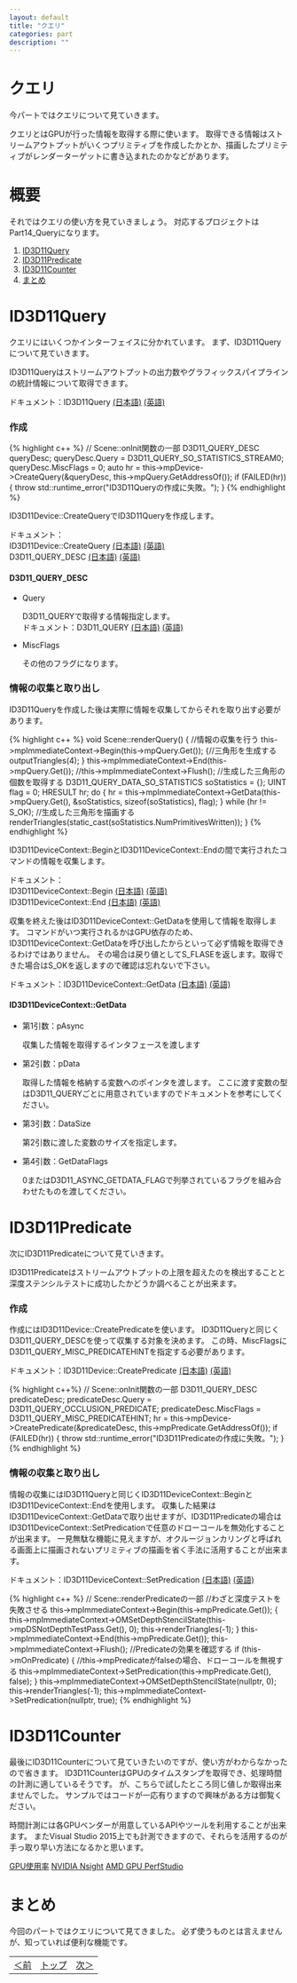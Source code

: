 ```yaml
---
layout: default
title: "クエリ"
categories: part
description: ""
---
```

<h1 class="under-bar">クエリ</h1>

今パートではクエリについて見ていきます。

クエリとはGPUが行った情報を取得する際に使います。
取得できる情報はストリームアウトプットがいくつプリミティブを作成したかとか、描画したプリミティブがレンダーターゲットに書き込まれたのかなどがあります。

<h1 class="under-bar">概要</h1>
それではクエリの使い方を見ていきましょう。
対応するプロジェクトは<span class="important">Part14_Query</span>になります。

<div class="summary">
  <ol>
    <li><a href="#QUERY">ID3D11Query</a></li>
    <li><a href="#PREDICATE">ID3D11Predicate</a></li>
    <li><a href="#COUNTER">ID3D11Counter</a></li>
    <li><a href="#SUMMARY">まとめ</a></li>
  </ol>
</div>

<a name="QUERY"></a>
<h1 class="under-bar">ID3D11Query</h1>

クエリにはいくつかインターフェイスに分かれています。
まず、<span class="keyward">ID3D11Query</span>について見ていきます。

<span class="keyward">ID3D11Query</span>はストリームアウトプットの出力数やグラフィックスパイプラインの統計情報について取得できます。

ドキュメント：<span class="keyward">ID3D11Query</span>
[(日本語)][ID3D11Query_JP]
[(英語)][ID3D11Query_EN]

[ID3D11Query_JP]:https://msdn.microsoft.com/ja-jp/library/ee419860(v=vs.85).aspx
[ID3D11Query_EN]:https://msdn.microsoft.com/en-us/library/windows/desktop/ff476578(v=vs.85).aspx

<h3>作成</h3>

{% highlight c++ %}
// Scene::onInit関数の一部
D3D11_QUERY_DESC queryDesc;
queryDesc.Query = D3D11_QUERY_SO_STATISTICS_STREAM0;
queryDesc.MiscFlags = 0;
auto hr = this->mpDevice->CreateQuery(&queryDesc, this->mpQuery.GetAddressOf());
if (FAILED(hr)) {
  throw std::runtime_error("ID3D11Queryの作成に失敗。");
}
{% endhighlight %}

<span class="keyward">ID3D11Device::CreateQuery</span>で<span class="keyward">ID3D11Query</span>を作成します。

ドキュメント：
<br><span class="keyward">ID3D11Device::CreateQuery</span>
[(日本語)][CreateQuery_JP]
[(英語)][CreateQuery_EN]
<br><span class="keyward">D3D11_QUERY_DESC</span>
[(日本語)][D3D11_QUERY_DESC_JP]
[(英語)][D3D11_QUERY_DESC_EN]

[CreateQuery_JP]:https://msdn.microsoft.com/ja-jp/library/ee419798(v=vs.85).aspx
[CreateQuery_EN]:https://msdn.microsoft.com/en-us/library/windows/desktop/ff476515(v=vs.85).aspx
[D3D11_QUERY_DESC_JP]:https://msdn.microsoft.com/ja-jp/library/ee416259(v=vs.85).aspx
[D3D11_QUERY_DESC_EN]:https://msdn.microsoft.com/en-us/library/windows/desktop/ff476195(v=vs.85).aspx
<div class="argument">
  <h4>D3D11_QUERY_DESC</h4>
  <ul>
    <li><span class="keyward">Query</span>
      <p>
        <span class="keyward">D3D11_QUERY</span>で取得する情報指定します。
        <br>ドキュメント：<span class="keyward">D3D11_QUERY</span>
        <a href="https://msdn.microsoft.com/ja-jp/library/ee416255(v=vs.85).aspx">(日本語)</a>
        <a href="https://msdn.microsoft.com/en-us/library/windows/desktop/ff476191(v=vs.85).aspx">(英語)</a>
      </p>
    </li>
    <li><span class="keyward">MiscFlags</span>
      <p>
        その他のフラグになります。
      </p>
    </li>
  </ul>
</div>

<h3>情報の収集と取り出し</h3>

<span class="keyward">ID3D11Query</span>を作成した後は実際に情報を収集してからそれを取り出す必要があります。

{% highlight c++ %}
void Scene::renderQuery()
{
  //情報の収集を行う
  this->mpImmediateContext->Begin(this->mpQuery.Get());
  {//三角形を生成する
    outputTriangles(4);
  }
  this->mpImmediateContext->End(this->mpQuery.Get());
  //this->mpImmediateContext->Flush();
  //生成した三角形の個数を取得する
  D3D11_QUERY_DATA_SO_STATISTICS soStatistics = {};
  UINT flag = 0;
  HRESULT hr;
  do {
    hr = this->mpImmediateContext->GetData(this->mpQuery.Get(), &soStatistics, sizeof(soStatistics), flag);
  } while (hr != S_OK);
  //生成した三角形を描画する
  renderTriangles(static_cast<UINT>(soStatistics.NumPrimitivesWritten));
}
{% endhighlight %}

<span class="important"><span class="keyward">ID3D11DeviceContext::Begin</span>と<span class="keyward">ID3D11DeviceContext::End</span>の間で実行されたコマンドの情報を収集します。</span>

ドキュメント：
<br><span class="keyward">ID3D11DeviceContext::Begin</span>
[(日本語)][Begin_JP]
[(英語)][Begin_EN]
<br><span class="keyward">ID3D11DeviceContext::End</span>
[(日本語)][End_JP]
[(英語)][End_EN]

[Begin_JP]:https://msdn.microsoft.com/ja-jp/library/ee419568(v=vs.85).aspx
[Begin_EN]:https://msdn.microsoft.com/en-us/library/windows/desktop/ff476386(v=vs.85).aspx
[End_JP]:https://msdn.microsoft.com/ja-jp/library/ee419624(v=vs.85).aspx
[End_EN]:https://msdn.microsoft.com/en-us/library/windows/desktop/ff476422(v=vs.85).aspx

<span class="important">収集を終えた後は<span class="keyward">ID3D11DeviceContext::GetData</span>を使用して情報を取得します。</span>
<span class="important">コマンドがいつ実行されるかはGPU依存のため、<span class="keyward">ID3D11DeviceContext::GetData</span>を呼び出したからといって必ず情報を取得できるわけではありません。</span>
<span class="important">その場合は戻り値として<span class="keyward">S_FLASE</span>を返します。取得できた場合は<span class="keyward">S_OK</span>を返しますので確認は忘れないで下さい。</span>

ドキュメント：<span class="keyward">ID3D11DeviceContext::GetData</span>
[(日本語)][GET_DATA_JP]
[(英語)][GET_DATA_EN]

[GET_DATA_JP]:https://msdn.microsoft.com/ja-jp/library/ee419635(v=vs.85).aspx
[GET_DATA_EN]:https://msdn.microsoft.com/en-us/library/windows/desktop/ff476428(v=vs.85).aspx

<div class="argument">
  <h4>ID3D11DeviceContext::GetData</h4>
  <ul>
    <li><span class="keyward">第1引数：pAsync</span>
      <p>収集した情報を取得するインタフェースを渡します</p>
    </li>
    <li><span class="keyward">第2引数：pData</span>
      <p>
        取得した情報を格納する変数へのポインタを渡します。
        <span class="important">ここに渡す変数の型は<span class="keyward">D3D11_QUERY</span>ごとに用意されていますのでドキュメントを参考にしてください。</span>
      </p>
    </li>
    <li><span class="keyward">第3引数：DataSize</span>
      <p>第2引数に渡した変数のサイズを指定します。
      </p>
    </li>
    <li><span class="keyward">第4引数：GetDataFlags</span>
      <p>0または<span class="keyward">D3D11_ASYNC_GETDATA_FLAG</span>で列挙されているフラグを組み合わせたものを渡してください。</p>
    </li>
  </ul>
</div>

<a name="PREDICATE"></a>
<h1 class="under-bar">ID3D11Predicate</h1>
次に<span class="keyward">ID3D11Predicate</span>について見ていきます。

<span class="keyward">ID3D11Predicate</span>はストリームアウトプットの上限を超えたのを検出することと深度ステンシルテストに成功したかどうか調べることが出来ます。

<h3>作成</h3>

作成には<span class="keyward">ID3D11Device::CreatePredicate</span>を使います。
<span class="keyward">ID3D11Query</span>と同じく<span class="keyward">D3D11_QUERY_DESC</span>を使って収集する対象を決めます。
<span class="important">この時、<span class="keyward">MiscFlags</span>に<span class="keyward">D3D11_QUERY_MISC_PREDICATEHINT</span>を指定する必要があります。</span>

ドキュメント：<span class="keyward">ID3D11Device::CreatePredicate</span>
[(日本語)][CreatePredicate_JP]
[(英語)][CreatePredicate_EN]

[CreatePredicate_JP]:https://msdn.microsoft.com/ja-jp/library/ee419797(v=vs.85).aspx
[CreatePredicate_EN]:https://msdn.microsoft.com/en-us/library/windows/desktop/ff476514(v=vs.85).aspx

{% highlight c++%}
// Scene::onInit関数の一部
D3D11_QUERY_DESC predicateDesc;
predicateDesc.Query = D3D11_QUERY_OCCLUSION_PREDICATE;
predicateDesc.MiscFlags = D3D11_QUERY_MISC_PREDICATEHINT;
hr = this->mpDevice->CreatePredicate(&predicateDesc, this->mpPredicate.GetAddressOf());
if (FAILED(hr)) {
  throw std::runtime_error("ID3D11Predicateの作成に失敗。");
}
{% endhighlight %}

<h3>情報の収集と取り出し</h3>
<span class="important">情報の収集には<span class="keyward">ID3D11Query</span>と同じく<span class="keyward">ID3D11DeviceContext::Begin</span>と<span class="keyward">ID3D11DeviceContext::End</span>を使用します。</span>
収集した結果は<span class="keyward">ID3D11DeviceContext::GetData</span>で取り出せますが、<span class="keyward">ID3D11Predicate</span>の場合は<span class="keyward">ID3D11DeviceContext::SetPredication</span>で任意のドローコールを無効化することが出来ます。
<span class="important">一見無駄な機能に見えますが、オクルージョンカリングと呼ばれる画面上に描画されないプリミティブの描画を省く手法に活用することが出来ます。</span>

ドキュメント：<span class="keyward">ID3D11DeviceContext::SetPredication</span>
[(日本語)][SetPredication_JP]
[(英語)][SetPredication_EN]

[SetPredication_JP]:https://msdn.microsoft.com/ja-jp/library/ee419746(v=vs.85).aspx
[SetPredication_EN]:https://msdn.microsoft.com/en-us/library/windows/desktop/ff476481(v=vs.85).aspx

{% highlight c++ %}
// Scene::renderPredicateの一部
//わざと深度テストを失敗させる
this->mpImmediateContext->Begin(this->mpPredicate.Get());
{
  this->mpImmediateContext->OMSetDepthStencilState(this->mpDSNotDepthTestPass.Get(), 0);
  this->renderTriangles(-1);
}
this->mpImmediateContext->End(this->mpPredicate.Get());
this->mpImmediateContext->Flush();
//Predicateの効果を確認する
if (this->mOnPredicate) {
  //this->mpPredicateがfalseの場合、ドローコールを無視する
  this->mpImmediateContext->SetPredication(this->mpPredicate.Get(), false);
}
this->mpImmediateContext->OMSetDepthStencilState(nullptr, 0);
this->renderTriangles(-1);
this->mpImmediateContext->SetPredication(nullptr, true);
{% endhighlight %}

<a name="COUNTER"></a>
<h1 class="under-bar">ID3D11Counter</h1>
最後に<span class="keyward">ID3D11Counter</span>について見ていきたいのですが、使い方がわからなかったので省きます。
<span class="keyward">ID3D11Counter</span>はGPUのタイムスタンプを取得でき、処理時間の計測に適しているそうです。
が、こちらで試したところ同じ値しか取得出来ませんでした。
サンプルではコードが一応有りますので興味がある方は御覧ください。

時間計測には各GPUベンダーが用意しているAPIやツールを利用することが出来ます。
またVisual Studio 2015上でも計測できますので、それらを活用するのが手っ取り早い方法になるかと思います。

[GPU使用率][GPU_PROFILE_JP]
[NVIDIA Nsight][NSIHGT_EN]
[AMD GPU PerfStudio][GPU_PerfStudio]

[GPU_PROFILE_JP]:https://msdn.microsoft.com/ja-jp/library/mt126195.aspx
[NSIHGT_EN]:https://developer.nvidia.com/nvidia-nsight-visual-studio-edition
[GPU_PerfStudio]:http://developer.amd.com/tools-and-sdks/graphics-development/gpu-perfstudio/

<a name="SUMMARY"></a>
<h1 class="under-bar">まとめ</h1>
今回のパートではクエリについて見てきました。
必ず使うものとは言えませんが、知っていれば便利な機能です。

<table class="table table-condensed">
  <tbody>
    <tr>
      <td class="left"><a href="{% if site.github.url %}{{ site.github.url }}{% else %}{{ "/" | prepend: site.url }}{% endif %}part/deferred-context">＜前</a></td>
      <td class="center"><a href="{% if site.github.url %}{{ site.github.url }}{% else %}{{ "/" | prepend: site.url }}{% endif %}">トップ</a></td>
      <td class="right"><a href="{% if site.github.url %}{{ site.github.url }}{% else %}{{ "/" | prepend: site.url }}{% endif %}part/query">次＞</a></td>
    </tr>
  </tbody>
</table>
